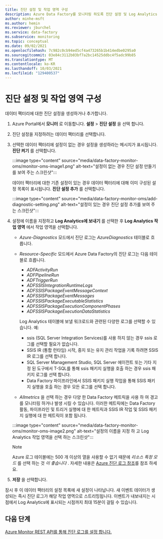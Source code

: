 ```yaml
---
title: 진단 설정 및 작업 영역 구성
description: Azure Data Factory를 모니터링 하도록 진단 설정 및 Log Analytics 작업 영역을 구성 하는 방법에 대해 알아봅니다.
author: minhe-msft
ms.author: hemin
ms.reviewer: jburchel
ms.service: data-factory
ms.subservice: monitoring
ms.topic: conceptual
ms.date: 09/02/2021
ms.openlocfilehash: 7c982c0cb94ed5cf4a473265b1b414edbe0295a0
ms.sourcegitcommit: 03e84c3112b03bf7a2bc14525ddbc4f5adc99b85
ms.translationtype: MT
ms.contentlocale: ko-KR
ms.lasthandoff: 10/03/2021
ms.locfileid: "129400537"
---
```

# <a name="configure-diagnostic-settings-and-a-workspace"></a>진단 설정 및 작업 영역 구성

데이터 팩터리에 대한 진단 설정을 생성하거나 추가합니다.

1. Azure Portal에서 **모니터** 로 이동합니다. **설정**  >  **진단 설정** 을 선택 합니다.

1. 진단 설정을 지정하려는 데이터 팩터리를 선택합니다.

1. 선택한 데이터 팩터리에 설정이 없는 경우 설정을 생성하라는 메시지가 표시됩니다. **진단 켜기** 를 선택합니다.

   :::image type="content" source="media/data-factory-monitor-oms/monitor-oms-image1.png" alt-text="설정이 없는 경우 진단 설정 만들기를 보여 주는 스크린샷":::

   데이터 팩터리에 대한 기존 설정이 있는 경우 데이터 팩터리에 대해 이미 구성된 설정 목록이 표시됩니다. **진단 설정 추가** 를 선택합니다.

   :::image type="content" source="media/data-factory-monitor-oms/add-diagnostic-setting.png" alt-text="설정이 있는 경우 진단 설정 추가를 보여 주는 스크린샷":::

1. 설정에 이름을 지정하고 **Log Analytics에 보내기** 를 선택한 후 **Log Analytics 작업 영역** 에서 작업 영역을 선택합니다.

    * _Azure-Diagnostics_ 모드에서 진단 로그는 _AzureDiagnostics_ 테이블로 흐릅니다.
    * _Resource-Specific_ 모드에서 Azure Data Factory의 진단 로그는 다음 테이블로 흐릅니다.
      - _ADFActivityRun_
      - _ADFPipelineRun_
      - _ADFTriggerRun_
      - _ADFSSISIntegrationRuntimeLogs_
      - _ADFSSISPackageEventMessageContext_
      - _ADFSSISPackageEventMessages_
      - _ADFSSISPackageExecutableStatistics_
      - _ADFSSISPackageExecutionComponentPhases_
      - _ADFSSISPackageExecutionDataStatistics_

      Log Analytics 테이블에 보낼 워크로드와 관련된 다양한 로그를 선택할 수 있습니다. 예: 
        - ssis (SQL Server Integration Services)를 사용 하지 않는 경우 ssis 로그를 선택할 필요가 없습니다. 
        - SSIS IR (통합 런타임) 시작, 중지 또는 유지 관리 작업을 기록 하려면 SSIS IR 로그를 선택 합니다. 
        - SQL Server Management Studio, SQL Server 에이전트 또는 기타 지정 된 도구에서 T-SQL를 통해 ssis 패키지 실행을 호출 하는 경우 ssis 패키지 로그를 선택 합니다. 
        - Data Factory 파이프라인에서 SSIS 패키지 실행 작업을 통해 SSIS 패키지 실행을 호출 하는 경우 모든 로그를 선택 합니다.

    * _Allmetrics_ 을 선택 하는 경우 다양 한 Data Factory 메트릭을 사용 하 여 경고를 모니터링 하거나 발생 시킬 수 있습니다. 이러한 메트릭에는 Data Factory 활동, 파이프라인 및 트리거 실행에 대 한 메트릭과 SSIS IR 작업 및 SSIS 패키지 실행에 대 한 메트릭이 포함 됩니다.

   :::image type="content" source="media/data-factory-monitor-oms/monitor-oms-image2.png" alt-text="설정의 이름을 지정 하 고 Log Analytics 작업 영역을 선택 하는 스크린샷":::

    > [!NOTE]
    > Azure 로그 테이블에는 500 개 이상의 열을 사용할 수 없기 때문에 _리소스 특정 모드_ 를 선택 하는 것 *이 좋습니다* . 자세한 내용은 [Azure 진단 로그 참조](/azure/azure-monitor/reference/tables/azurediagnostics)를 참조 하세요.

1. **저장** 을 선택합니다.

잠시 후 이 데이터 팩터리의 설정 목록에 새 설정이 나타납니다. 새 이벤트 데이터가 생성되는 즉시 진단 로그가 해당 작업 영역으로 스트리밍됩니다. 이벤트가 내보내지는 시점에서 Log Analytics에 표시되는 시점까지 최대 15분이 걸릴 수 있습니다.

## <a name="next-steps"></a>다음 단계

[Azure Monitor REST API를 통해 진단 로그를 설정 합니다.](monitor-logs-rest.md)

